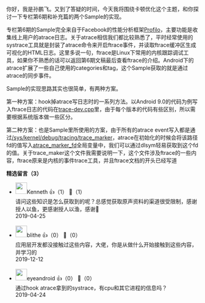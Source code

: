 你好，我是孙鹏飞。又到了答疑的时间，今天我将围绕卡顿优化这个主题，和你探讨一下专栏第6期和补充篇的两个Sample的实现。

专栏第6期的Sample完全来自于Facebook的性能分析框架[Profilo](https://github.com/facebookincubator/profilo)，主要功能是收集线上用户的atrace日志。关于atrace相信我们都比较熟悉了，平时经常使用的systrace工具就是封装了atrace命令来开启ftrace事件，并读取ftrace缓冲区生成可视化的HTML日志。这里多说一句，ftrace是Linux下常用的内核跟踪调试工具，如果你不熟悉的话可以返回第6期文稿最后查看ftrace的介绍。Android下的atrace扩展了一些自己使用的categories和tag，这个Sample获取的就是通过atrace的同步事件。

Sample的实现思路其实也很简单，有两种方案。

第一种方案：hook掉atrace写日志时的一系列方法。以Android 9.0的代码为例写入ftrace日志的代码在[trace-dev.cpp](http://androidxref.com/9.0.0_r3/xref/system/core/libcutils/trace-dev.cpp)里，由于每个版本的代码有些区别，所以需要根据系统版本做一些区分。

第二种方案：也是Sample里所使用的方案，由于所有的atrace event写入都是通过[/sys/kernel/debug/tracing/trace\_marker](http://androidxref.com/9.0.0_r3/xref/system/core/libcutils/trace-container.cpp#85)，atrace在初始化的时候会将该路径fd的值写入[atrace\_marker\_fd](http://androidxref.com/9.0.0_r3/s?defs=atrace_marker_fd&project=system)全局变量中，我们可以通过dlsym轻易获取到这个fd的值。关于trace\_maker这个文件我需要说明一下，这个文件涉及ftrace的一些内容，ftrace原来是内核的事件trace工具，并且ftrace文档的开头已经写道
<div><strong>精选留言（3）</strong></div><ul>
<li><img src="https://static001.geekbang.org/account/avatar/00/12/0d/5d/e50cf9c7.jpg" width="30px"><span>Kenneth</span> 👍（1） 💬（1）<div>请问这些知识是怎么获取到的呢？总感觉获取原声资料的渠道很受限制，感谢授人以鱼，更感谢授人以渔，感谢🙏</div>2019-04-25</li><br/><li><img src="https://static001.geekbang.org/account/avatar/00/18/7f/fb/49507baa.jpg" width="30px"><span>blithe</span> 👍（0） 💬（0）<div>应用层开发都没接触过这些内容，大佬，你是从做什么开始接触到这些内容，并学习的</div>2019-12-12</li><br/><li><img src="https://static001.geekbang.org/account/avatar/00/11/57/0b/8b2465d6.jpg" width="30px"><span>eyeandroid</span> 👍（0） 💬（0）<div>通过hook atrace拿到的systrace，有cpu和其它进程的信息吗？</div>2019-04-24</li><br/>
</ul>